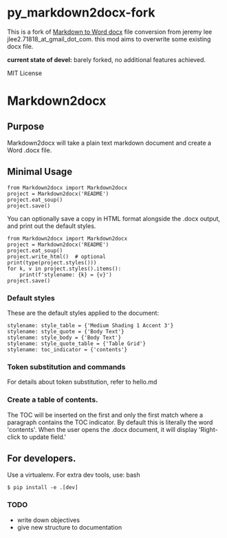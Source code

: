 # py_markdown2docx-fork
This is a fork of [Markdown to Word docx](https://pypi.org/project/Markdown2docx/) file conversion from jeremy lee jlee2.71818_at_gmail_dot_com. this mod aims to overwrite some existing docx file.

**current state of devel:**  barely forked, no additional features achieved.

MIT License

# Markdown2docx

## Purpose
Markdown2docx will take a plain text markdown document and create a Word .docx file.

## Minimal Usage
```
from Markdown2docx import Markdown2docx
project = Markdown2docx('README')
project.eat_soup()
project.save()
```

You can optionally save a copy in HTML format alongside the .docx output, and print out the default styles.
```
from Markdown2docx import Markdown2docx
project = Markdown2docx('README')
project.eat_soup()
project.write_html()  # optional
print(type(project.styles()))
for k, v in project.styles().items():
    print(f'stylename: {k} = {v}')
project.save()
```

### Default styles
These are the default styles applied to the document:
```
stylename: style_table = {'Medium Shading 1 Accent 3'}
stylename: style_quote = {'Body Text'}
stylename: style_body = {'Body Text'}
stylename: style_quote_table = {'Table Grid'}
stylename: toc_indicator = {'contents'}
```

### Token substitution and commands
For details about token substitution, refer to hello.md

### Create a table of contents.
The TOC will be inserted on the first and only the first match where a paragraph contains the TOC indicator. By default this is literally the word 'contents'. When the user opens the .docx document, it will display 'Right-click to update field.'

## For developers.
Use a virtualenv. For extra dev tools, use:
bash
```
$ pip install -e .[dev]
```
### TODO
- write down objectives
- give new structure to documentation

